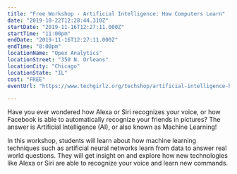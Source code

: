 ```yaml
---
title: "Free Workshop - Artificial Intelligence: How Computers Learn"
date: "2019-10-22T12:28:44.310Z"
startDate: "2019-11-16T12:27:11.000Z"
startTime: "11:00pm"
endDate: "2019-11-16T12:27:11.000Z"
endTime: "8:00pm"
locationName: "Opex Analytics"
locationStreet: "350 N. Orleans"
locationCity: "Chicago"
locationState: "IL"
cost: "FREE"
eventUrl: "https://www.techgirlz.org/techshop/artificial-intelligence-how-computers-learn-2/"

---
```



Have you ever wondered how Alexa or Siri recognizes your voice, or how Facebook is able to automatically recognize your friends in pictures? The answer is Artificial Intelligence (AI), or also known as Machine Learning!

In this workshop, students will learn about how machine learning techniques such as artificial neural networks learn from data to answer real world questions. They will get insight on and explore how new technologies like Alexa or Siri are able to recognize your voice and learn new commands.

